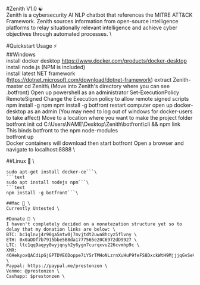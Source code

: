 #Zenith V1.0 ☯ \
Zenith is a cybersecurity AI NLP chatbot that references the MITRE ATT&CK Framework. Zenith sources information from open-source intelligence platforms to relay situationally relevant intelligence and achieve cyber objectives through automated processes. \

#Quickstart Usage ⚡ \
##Windows \
install docker desktop https://www.docker.com/products/docker-desktop \
install node.js (NPM is included) \
install latest NET framework (https://dotnet.microsoft.com/download/dotnet-framework)
extract Zenith-master
cd Zenith\ (Move into Zenith's directory where you can see .botfront)
Open up powershell as an administrator
Set-ExecutionPolicy RemoteSigned
Change the Execution policy to allow remote signed scripts
npm install -g npm 
npm install -g botfront
restart computer
open up docker-desktop as an admin (You may need to log out of windows for docker-users to take affect)
Move to a location where you want to make the project folder
botfront init
cd C:\Users\NAME\Desktop\Zenith\botfront\cli && npm link\
This binds botfront to the npm node-modules \
botfront up \
Docker containers will download then start botfront
Open a browser and navigate to localhost:8888 \

##Linux 🐧 \
```text
sudo apt-get install docker-ce```\
```text
sudo apt install nodejs npm```\
```text
npm install -g botfront```\

##Mac 🍎 \
Currently Untested \

#Donate 💸 \
I haven't completely decided on a monetezation structure yet so to delay that my donation links are below: \
BTC: bc1qlnvj4r90ga5ntw0j7mvjtdt2uwa8hcyz5flvny \
ETH: 0x0aDDf7b7915bbe5B8da1777565e20C6972dD9927 \
LTC: ltc1qq9aqyy8wyjqnyh2y6ygn7curqxvu226cvmhp9c \
XMR: 46HekyoxQACdipGjGPTDVE6Doppe7iYSrTMHoNLzrnXuHuP9feFS8DxckWtH9MjjjqGvSeVAFq9QxM6n3wMqVWXzJJLy4EU \
Paypal: https://paypal.me/prestonzen \
Venmo: @prestonzen \
Cashapp: $prestonzen \
